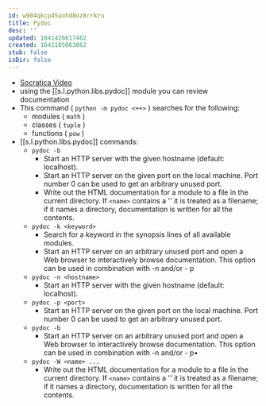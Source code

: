 ```yaml
---
id: w904qkcp45aohd8oz8rrkru
title: Pydoc
desc: ''
updated: 1641426617462
created: 1641105063862
stub: false
isDir: false
---
```



- [Socratica Video](https://www.youtube.com/watch?v=URBSvqib0xw&ab_channel=Socratica)
- using the [[s.l.python.libs.pydoc]] module you can review documentation
- This command ( `python -m pydoc <++>` ) searches for the following:
  - modules ( `math` )
  - classes ( `tuple` )
  - functions ( `pow` )
- [[s.l.python.libs.pydoc]] commands:
  - `pydoc -b`
    - Start an HTTP server with the given hostname (default: localhost).
    - Start an HTTP server on the given port on the local machine. Port number 0 can be used to get an arbitrary unused port.
    - Write out the HTML documentation for a module to a file in the current directory. If `<name>` contains a '' it is treated as a filename; if it names a directory, documentation is written for all the contents.
  - `pydoc -k <keyword>`
    - Search for a keyword in the synopsis lines of all available modules.
    - Start an HTTP server on an arbitrary unused port and open a Web browser to interactively browse documentation. This option can be used in combination with -n and/or - p
  - `pydoc -n <hostname>`
    - Start an HTTP server with the given hostname (default: localhost).
  - `pydoc -p <port>`
    - Start an HTTP server on the given port on the local machine. Port number 0 can be used to get an arbitrary unused port.
  - `pydoc -b`
    - Start an HTTP server on an arbitrary unused port and open a Web browser to interactively browse documentation. This option can be used in combination with -n and/or - p•
  - `pydoc -W <name> ...`
    - Write out the HTML documentation for a module to a file in the current directory. If `<name>` contains a '' it is treated as a filename; if it names a directory, documentation is written for all the contents.
